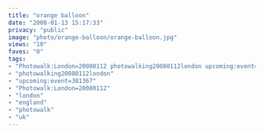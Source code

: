 ```yaml
---
title: "orange balloon"
date: "2008-01-13 15:17:33"
privacy: "public"
image: "photo/orange-balloon/orange-balloon.jpg"
views: "10"
faves: "0"
tags:
- "Photowalk:London=20080112 photowalking20080112london upcoming:event=381367 london england uk Photowalk:London=20080112"
- "photowalking20080112london"
- "upcoming:event=381367"
- "Photowalk:London=20080112"
- "london"
- "england"
- "photowalk"
- "uk"
---
```


